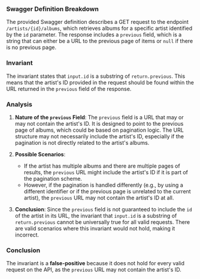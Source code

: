 ### Swagger Definition Breakdown
The provided Swagger definition describes a GET request to the endpoint `/artists/{id}/albums`, which retrieves albums for a specific artist identified by the `id` parameter. The response includes a `previous` field, which is a string that can either be a URL to the previous page of items or `null` if there is no previous page.

### Invariant
The invariant states that `input.id` is a substring of `return.previous`. This means that the artist's ID provided in the request should be found within the URL returned in the `previous` field of the response.

### Analysis
1. **Nature of the `previous` Field**: The `previous` field is a URL that may or may not contain the artist's ID. It is designed to point to the previous page of albums, which could be based on pagination logic. The URL structure may not necessarily include the artist's ID, especially if the pagination is not directly related to the artist's albums.

2. **Possible Scenarios**: 
   - If the artist has multiple albums and there are multiple pages of results, the `previous` URL might include the artist's ID if it is part of the pagination scheme. 
   - However, if the pagination is handled differently (e.g., by using a different identifier or if the previous page is unrelated to the current artist), the `previous` URL may not contain the artist's ID at all.

3. **Conclusion**: Since the `previous` field is not guaranteed to include the `id` of the artist in its URL, the invariant that `input.id` is a substring of `return.previous` cannot be universally true for all valid requests. There are valid scenarios where this invariant would not hold, making it incorrect.

### Conclusion
The invariant is a **false-positive** because it does not hold for every valid request on the API, as the `previous` URL may not contain the artist's ID.
